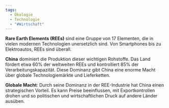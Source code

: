 ```yaml
---
tags:
  - Ökologie
  - Technologie
  - "#Wirtschaft"
---
```

**Rare Earth Elements (REEs)** sind eine Gruppe von 17 Elementen, die in vielen modernen Technologien unersetzlich sind. Von Smartphones bis zu Elektroautos, REEs sind überall.

**China** dominiert die Produktion dieser wichtigen Rohstoffe. Das Land fördert etwa 60% der weltweiten REEs und kontrolliert 85% der Verarbeitungskapazität. Diese Dominanz gibt China eine enorme Macht über globale Technologiemärkte und Lieferketten.

**Globale Macht**: Durch seine Dominanz in der REE-Industrie hat China einen strategischen Vorteil. Es kann Preise beeinflussen, mit Exportkontrollen drohen und so politischen und wirtschaftlichen Druck auf andere Länder ausüben.